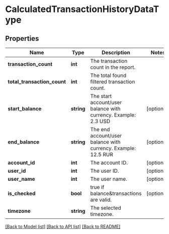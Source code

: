 # CalculatedTransactionHistoryDataType

## Properties
Name | Type | Description | Notes
------------ | ------------- | ------------- | -------------
**transaction_count** | **int** | The transaction count in the report. | 
**total_transaction_count** | **int** | The total found filtered transaction count. | 
**start_balance** | **string** | The start account/user balance with currency. Example: 2.3 USD | [optional] 
**end_balance** | **string** | The end account/user balance with currency. Example: 12.5 RUR | [optional] 
**account_id** | **int** | The account ID. | [optional] 
**user_id** | **int** | The user ID. | [optional] 
**user_name** | **int** | The user name. | [optional] 
**is_checked** | **bool** | true if balance&amp;transactions are valid. | [optional] 
**timezone** | **string** | The selected timezone. | 

[[Back to Model list]](../README.md#documentation-for-models) [[Back to API list]](../README.md#documentation-for-api-endpoints) [[Back to README]](../README.md)


